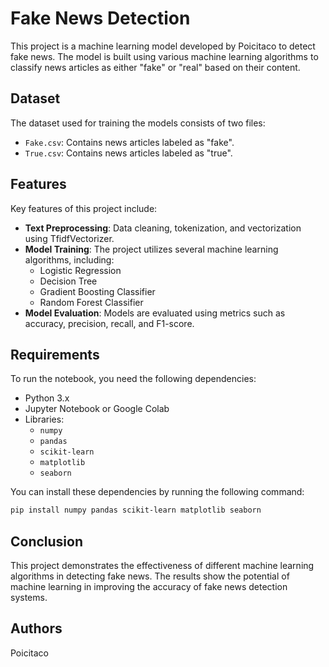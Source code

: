 # Fake News Detection

This project is a machine learning model developed by Poicitaco to detect fake news. The model is built using various machine learning algorithms to classify news articles as either "fake" or "real" based on their content.

## Dataset

The dataset used for training the models consists of two files:
- `Fake.csv`: Contains news articles labeled as "fake".
- `True.csv`: Contains news articles labeled as "true".

## Features

Key features of this project include:
- **Text Preprocessing**: Data cleaning, tokenization, and vectorization using TfidfVectorizer.
- **Model Training**: The project utilizes several machine learning algorithms, including:
  - Logistic Regression
  - Decision Tree
  - Gradient Boosting Classifier
  - Random Forest Classifier
- **Model Evaluation**: Models are evaluated using metrics such as accuracy, precision, recall, and F1-score.

## Requirements

To run the notebook, you need the following dependencies:

- Python 3.x
- Jupyter Notebook or Google Colab
- Libraries:
  - `numpy`
  - `pandas`
  - `scikit-learn`
  - `matplotlib`
  - `seaborn`

You can install these dependencies by running the following command:

```bash
pip install numpy pandas scikit-learn matplotlib seaborn
```

## Conclusion
This project demonstrates the effectiveness of different machine learning algorithms in detecting fake news. The results show the potential of machine learning in improving the accuracy of fake news detection systems.

## Authors
Poicitaco

